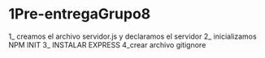 # 1Pre-entregaGrupo8
1_ creamos el archivo  servidor.js y declaramos el servidor
2_ inicializamos NPM INIT
3_ INSTALAR EXPRESS
4_crear archivo gitignore
